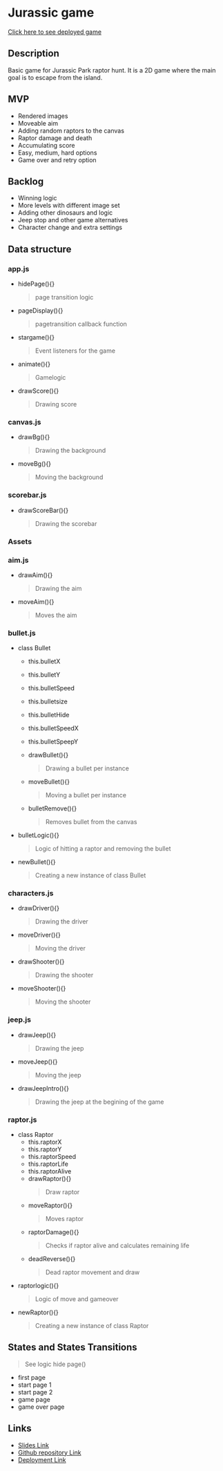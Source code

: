 # Jurassic game

[Click here to see deployed game](https://aturike.github.io/jurassic_game/)

## Description

Basic game for Jurassic Park raptor hunt. It is a 2D game where the main goal is to escape from the island.

## MVP

- Rendered images
- Moveable aim
- Adding random raptors to the canvas
- Raptor damage and death
- Accumulating score
- Easy, medium, hard options
- Game over and retry option

## Backlog

- Winning logic
- More levels with different image set
- Adding other dinosaurs and logic
- Jeep stop and other game alternatives
- Character change and extra settings

## Data structure

### app.js

- hidePage(){}
  > page transition logic
- pageDisplay(){}

  > pagetransition callback function

- stargame(){}

  > Event listeners for the game

- animate(){}

  > Gamelogic

- drawScore(){}
  > Drawing score

### canvas.js

- drawBg(){}

  > Drawing the background

- moveBg(){}
  > Moving the background

### scorebar.js

- drawScoreBar(){}
  > Drawing the scorebar

### Assets

### aim.js

- drawAim(){}
  > Drawing the aim
- moveAim(){}
  > Moves the aim

### bullet.js

- class Bullet

  - this.bulletX
  - this.bulletY
  - this.bulletSpeed
  - this.bulletsize
  - this.bulletHide
  - this.bulletSpeedX
  - this.bulletSpeepY

  - drawBullet(){}

    > Drawing a bullet per instance

  - moveBullet(){}

    > Moving a bullet per instance

  - bulletRemove(){}
    > Removes bullet from the canvas

- bulletLogic(){}
  > Logic of hitting a raptor and removing the bullet
- newBullet(){}
  > Creating a new instance of class Bullet

### characters.js

- drawDriver(){}
  > Drawing the driver
- moveDriver(){}
  > Moving the driver
- drawShooter(){}
  > Drawing the shooter
- moveShooter(){}
  > Moving the shooter

### jeep.js

- drawJeep(){}
  > Drawing the jeep
- moveJeep(){}
  > Moving the jeep
- drawJeepIntro(){}
  > Drawing the jeep at the begining of the game

### raptor.js

- class Raptor
  - this.raptorX
  - this.raptorY
  - this.raptorSpeed
  - this.raptorLife
  - this.raptorAlive
  - drawRaptor(){}
    > Draw raptor
  - moveRaptor(){}
    > Moves raptor
  - raptorDamage(){}
    > Checks if raptor alive and calculates remaining life
  - deadReverse(){}
    > Dead raptor movement and draw
- raptorlogic(){}
  > Logic of move and gameover
- newRaptor(){}
  > Creating a new instance of class Raptor

## States and States Transitions

> See logic hide page()

- first page
- start page 1
- start page 2
- game page
- game over page

## Links

- [Slides Link](http://slides.com)
- [Github repository Link](https://github.com/aturike/jurassic_game)
- [Deployment Link](https://aturike.github.io/jurrasic_game)

